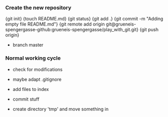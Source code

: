 ### Create the new repository

{git init}
{touch README.md}
{git status}
{git add .}
{git commit -m "Adding empty file README.md"}
{git remote add origin git@grueneis-spengergasse-github:grueneis-spengergasse/play_with_git.git}
{git push origin}

* branch master

### Normal working cycle

* check for modifications
* maybe adapt .gitignore
* add files to index
* commit stuff

* create directory 'tmp' and move something in

